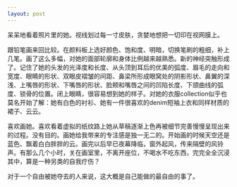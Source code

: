 ```yaml
---
layout: post
---
```


呆呆地看着照片里的她。视线划过每一寸皮肤，贪婪地想把一切印在视网膜上。

跟铅笔画来回比较。在颜料板上选好颜色、饱和度、明暗，切换笔刷的粗细，补上几笔。画了这么多幅，对她的面部轮廓和身体比例越来越熟悉。新的神经突触形成了。记住了她的头发的光泽度和长度、从头顶到耳后的优美的弧度、眉毛的走向和宽度、眼睛的形状、双眼皮褶皱的间距、鼻梁所形成眼窝处的阴影形状、鼻翼的深浅、上嘴唇的形状、下嘴唇的形状、脸颊和嘴唇之间的凹陷长度、下颌曲线的弧度、锁骨的位置。闭上眼睛，很容易想到她的样子。对她的衣服collection似乎也莫名开始了解：她有白色的衬衫、她有一件很喜欢的denim短袖上衣和同样材质的裙子、云云。

喜欢画她。喜欢看着虚拟的纸纹路上她从草稿逐渐上色再被细节完善慢慢呈现出来的过程。没有目的。画她给我带来的专注感是独一无二的。开始画的时候天空还是蓝色、飘着白白胖胖的云。画完以后早已夜幕降临，窗外起风，传来隔壁的风铃声。有那么几个小时，关在画室里，不离开座位，不喝水不吃东西，完完全全沉浸其中，算是一种另类的自我疗伤？

对于一个自由被她夺去的人来说，这大概是自己能做的最自由的事了。